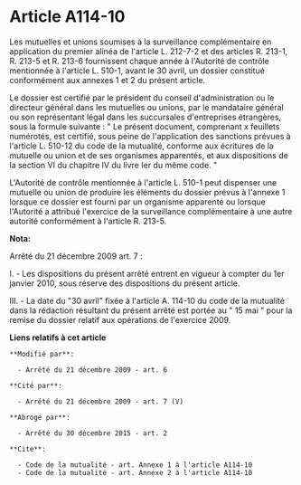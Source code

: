 # Article A114-10

Les mutuelles et unions soumises à la surveillance complémentaire en application du premier alinéa de l'article L. 212-7-2 et
des articles R. 213-1, R. 213-5 et R. 213-6 fournissent chaque année à l'Autorité de contrôle mentionnée à l'article L.
510-1, avant le 30 avril, un dossier constitué conformément aux annexes 1 et 2 du présent article. 

Le dossier est certifié par le président du conseil d'administration ou le directeur général dans les mutuelles ou unions,
par le mandataire général ou son représentant légal dans les succursales d'entreprises étrangères, sous la formule suivante :
" Le présent document, comprenant x feuillets numérotés, est certifié, sous peine de l'application des sanctions prévues à
l'article L. 510-12 du code de la mutualité, conforme aux écritures de la mutuelle ou union et de ses organismes apparentés,
et aux dispositions de la section VI du chapitre IV du livre Ier du même code. " 

L'Autorité de contrôle mentionnée à l'article L. 510-1 peut dispenser une mutuelle ou union de produire les éléments du
dossier prévus à l'annexe 1 lorsque ce dossier est fourni par un organisme apparenté ou lorsque l'Autorité a attribué
l'exercice de la surveillance complémentaire à une autre autorité conformément à l'article R. 213-5.

**Nota:**

Arrêté du 21 décembre 2009 art. 7 : 

I. - Les dispositions du présent arrêté entrent en vigueur à compter du 1er janvier 2010, sous réserve des dispositions du
présent article.

III. - La date du "30 avril" fixée à l'article A. 114-10 du code de la mutualité dans la rédaction résultant du présent
arrêté est portée au " 15 mai " pour la remise du dossier relatif aux opérations de l'exercice 2009.

**Liens relatifs à cet article**

	**Modifié par**:

	  - Arrêté du 21 décembre 2009 - art. 6

	**Cité par**:

	  - Arrêté du 21 décembre 2009 - art. 7 (V)

	**Abrogé par**:

	  - Arrêté du 30 décembre 2015 - art. 2

	**Cite**:

	  - Code de la mutualité - art. Annexe 1 à l'article A114-10
	  - Code de la mutualité - art. Annexe 2 à l'article A114-10
